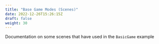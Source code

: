 ```yaml
---
title: "Base Game Modes (Scenes)"
date: 2022-12-26T15:26:15Z
draft: false
weight: 30
---
```


Documentation on some scenes that have used in the `BasicGame` example
